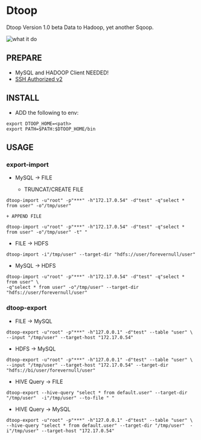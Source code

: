 Dtoop
===

Dtoop Version 1.0 beta
Data to Hadoop, yet another Sqoop.

![what it do](https://cloud.githubusercontent.com/assets/7134102/19676744/7e37be40-9ac8-11e6-8ab2-d97db8ea89b8.png "what it do")

PREPARE
---

- MySQL and HADOOP Client NEEDED!
- [SSH Authorized v2](http://sshkeychain.sourceforge.net/mirrors/SSH-with-Keys-HOWTO/SSH-with-Keys-HOWTO-4.html)

INSTALL
---

- ADD the following to env:

```
export DTOOP_HOME=<path>
export PATH=$PATH:$DTOOP_HOME/bin
```

USAGE
---

### export-import
- MySQL -> FILE

    + TRUNCAT/CREATE FILE
```
dtoop-import -u"root" -p"***" -h"172.17.0.54" -d"test" -q"select * from user" -o"/tmp/user"
```

    + APPEND FILE
```
dtoop-import -u"root" -p"***" -h"172.17.0.54" -d"test" -q"select * from user" -o"/tmp/user" -t" "
```

- FILE -> HDFS 
```
dtoop-import -i"/tmp/user" --target-dir "hdfs://user/forevernull/user"
```

- MySQL -> HDFS
```
dtoop-import -u"root" -p"***" -h"172.17.0.54" -d"test" -q"select * from user" \
-q"select * from user" -o"/tmp/user" --target-dir "hdfs://user/forevernull/user"
```

### dtoop-export
- FILE -> MySQL
```
dtoop-export -u"root" -p"***" -h"127.0.0.1" -d"test" --table "user" \
--input "/tmp/user" --target-host "172.17.0.54"
```

- HDFS -> MySQL
```
dtoop-export -u"root" -p"***" -h"127.0.0.1" -d"test" --table "user" \
--input "/tmp/user" --target-host "172.17.0.54" --target-dir "hdfs://bi/user/forevernull/user"
```

- HIVE Query -> FILE
```
dtoop-export --hive-query "select * from default.user" --target-dir "/tmp/user"  -i"/tmp/user" --to-file " "
```

- HIVE Query -> MySQL
```
dtoop-export -u"root" -p"***" -h"127.0.0.1" -d"test" --table "user" \
--hive-query "select * from default.user" --target-dir "/tmp/user"  -i"/tmp/user" --target-host "172.17.0.54"
```
